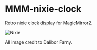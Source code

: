 # MMM-nixie-clock
Retro nixie clock display for MagicMirror2.

![Nixie](https://raw.githubusercontent.com/Isaac-the-Man/MMM-nixie-clock/master/screenshots/nixie.PNG)

All image credit to Dalibor Farny.
